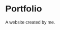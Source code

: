 <!DOCTYPE html>
<html lang="en">
  <head>
    <title>
        Clayton Haight
    </title>
    <meta charset="utf-8">
    <meta name="viewport" content="width=device-width, initial-scale=1">
    <style>
        body {
            font-family: Helvetica, Arial, sans-serif;
        }
    </style>
  </head>
  <body>
      <h1>Portfolio</h1>
      <p>A website created by me.</p>
  </body>
</html>